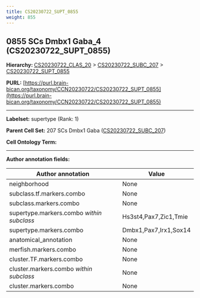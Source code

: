 ```yaml
---
title: CS20230722_SUPT_0855
weight: 855
---
```

## 0855 SCs Dmbx1 Gaba_4 (CS20230722_SUPT_0855)
<b>Hierarchy: </b>
[CS20230722_CLAS_20](../CS20230722_CLAS_20) >
[CS20230722_SUBC_207](../CS20230722_SUBC_207) >
[CS20230722_SUPT_0855](../CS20230722_SUPT_0855)

**PURL:** [https://purl.brain-bican.org/taxonomy/CCN20230722/CS20230722_SUPT_0855](https://purl.brain-bican.org/taxonomy/CCN20230722/CS20230722_SUPT_0855)

---


**Labelset:** supertype (Rank: 1)

**Parent Cell Set:** 207 SCs Dmbx1 Gaba ([CS20230722_SUBC_207](../CS20230722_SUBC_207))



**Cell Ontology Term:** 

[MARKER GENES.]: #


---

[TRANSFERRED ANNOTATIONS.]: #


[AUTHOR ANNOTATION FIELDS.]: #


**Author annotation fields:**

| Author annotation | Value |
|-------------------|-------|
|neighborhood|None|
|subclass.tf.markers.combo|None|
|subclass.markers.combo|None|
|supertype.markers.combo _within subclass_|Hs3st4,Pax7,Zic1,Tmie|
|supertype.markers.combo|Dmbx1,Pax7,Irx1,Sox14|
|anatomical_annotation|None|
|merfish.markers.combo|None|
|cluster.TF.markers.combo|None|
|cluster.markers.combo _within subclass_|None|
|cluster.markers.combo|None|
